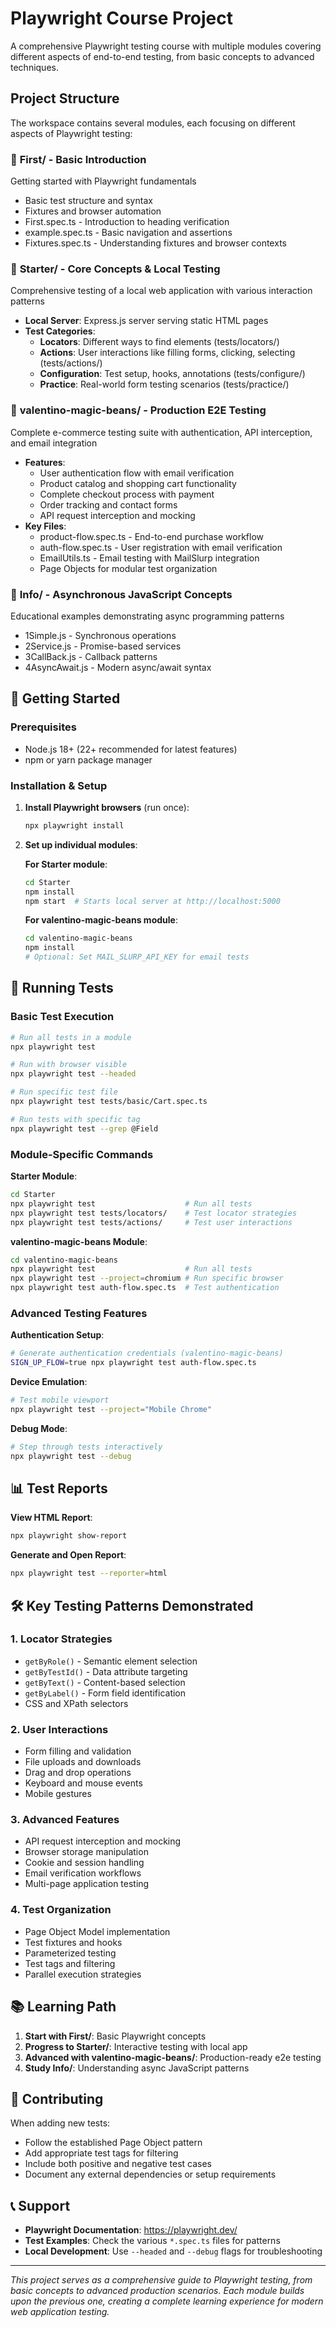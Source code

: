 # Playwright Course Project

A comprehensive Playwright testing course with multiple modules covering different aspects of end-to-end testing, from basic concepts to advanced techniques.

## Project Structure

The workspace contains several modules, each focusing on different aspects of Playwright testing:

### 📁 **First/** - Basic Introduction
Getting started with Playwright fundamentals
- Basic test structure and syntax
- Fixtures and browser automation
- First.spec.ts - Introduction to heading verification
- example.spec.ts - Basic navigation and assertions
- Fixtures.spec.ts - Understanding fixtures and browser contexts

### 📁 **Starter/** - Core Concepts & Local Testing
Comprehensive testing of a local web application with various interaction patterns
- **Local Server**: Express.js server serving static HTML pages
- **Test Categories**:
  - **Locators**: Different ways to find elements (tests/locators/)
  - **Actions**: User interactions like filling forms, clicking, selecting (tests/actions/)
  - **Configuration**: Test setup, hooks, annotations (tests/configure/)
  - **Practice**: Real-world form testing scenarios (tests/practice/)

### 📁 **valentino-magic-beans/** - Production E2E Testing
Complete e-commerce testing suite with authentication, API interception, and email integration
- **Features**:
  - User authentication flow with email verification
  - Product catalog and shopping cart functionality  
  - Complete checkout process with payment
  - Order tracking and contact forms
  - API request interception and mocking
- **Key Files**:
  - product-flow.spec.ts - End-to-end purchase workflow
  - auth-flow.spec.ts - User registration with email verification
  - EmailUtils.ts - Email testing with MailSlurp integration
  - Page Objects for modular test organization

### 📁 **Info/** - Asynchronous JavaScript Concepts
Educational examples demonstrating async programming patterns
- 1Simple.js - Synchronous operations
- 2Service.js - Promise-based services
- 3CallBack.js - Callback patterns  
- 4AsyncAwait.js - Modern async/await syntax

## 🚀 Getting Started

### Prerequisites
- Node.js 18+ (22+ recommended for latest features)
- npm or yarn package manager

### Installation & Setup

1. **Install Playwright browsers** (run once):
   ```bash
   npx playwright install
   ```

2. **Set up individual modules**:

   **For Starter module**:
   ```bash
   cd Starter
   npm install
   npm start  # Starts local server at http://localhost:5000
   ```

   **For valentino-magic-beans module**:
   ```bash
   cd valentino-magic-beans
   npm install
   # Optional: Set MAIL_SLURP_API_KEY for email tests
   ```

## 🧪 Running Tests

### Basic Test Execution
```bash
# Run all tests in a module
npx playwright test

# Run with browser visible
npx playwright test --headed

# Run specific test file
npx playwright test tests/basic/Cart.spec.ts

# Run tests with specific tag
npx playwright test --grep @Field
```

### Module-Specific Commands

**Starter Module**:
```bash
cd Starter
npx playwright test                    # Run all tests
npx playwright test tests/locators/    # Test locator strategies
npx playwright test tests/actions/     # Test user interactions
```

**valentino-magic-beans Module**:
```bash
cd valentino-magic-beans
npx playwright test                    # Run all tests
npx playwright test --project=chromium # Run specific browser
npx playwright test auth-flow.spec.ts  # Test authentication
```

### Advanced Testing Features

**Authentication Setup**:
```bash
# Generate authentication credentials (valentino-magic-beans)
SIGN_UP_FLOW=true npx playwright test auth-flow.spec.ts
```

**Device Emulation**:
```bash
# Test mobile viewport
npx playwright test --project="Mobile Chrome"
```

**Debug Mode**:
```bash
# Step through tests interactively
npx playwright test --debug
```

## 📊 Test Reports

**View HTML Report**:
```bash
npx playwright show-report
```

**Generate and Open Report**:
```bash
npx playwright test --reporter=html
```

## 🛠️ Key Testing Patterns Demonstrated

### 1. **Locator Strategies**
- `getByRole()` - Semantic element selection
- `getByTestId()` - Data attribute targeting  
- `getByText()` - Content-based selection
- `getByLabel()` - Form field identification
- CSS and XPath selectors

### 2. **User Interactions**
- Form filling and validation
- File uploads and downloads
- Drag and drop operations
- Keyboard and mouse events
- Mobile gestures

### 3. **Advanced Features**
- API request interception and mocking
- Browser storage manipulation
- Cookie and session handling
- Email verification workflows
- Multi-page application testing

### 4. **Test Organization**
- Page Object Model implementation
- Test fixtures and hooks
- Parameterized testing
- Test tags and filtering
- Parallel execution strategies

## 📚 Learning Path

1. **Start with First/**: Basic Playwright concepts
2. **Progress to Starter/**: Interactive testing with local app  
3. **Advanced with valentino-magic-beans/**: Production-ready e2e testing
4. **Study Info/**: Understanding async JavaScript patterns

## 🤝 Contributing

When adding new tests:
- Follow the established Page Object pattern
- Add appropriate test tags for filtering
- Include both positive and negative test cases
- Document any external dependencies or setup requirements

## 📞 Support

- **Playwright Documentation**: https://playwright.dev/
- **Test Examples**: Check the various `*.spec.ts` files for patterns
- **Local Development**: Use `--headed` and `--debug` flags for troubleshooting

---

*This project serves as a comprehensive guide to Playwright testing, from basic concepts to advanced production scenarios. Each module builds upon the previous one, creating a complete learning experience for modern web application testing.*